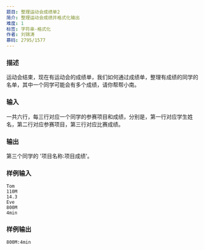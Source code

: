 ```yaml
---
题目: 整理运动会成绩单2
简介: 整理运动会成绩并格式化输出
难度: 1
标签: 字符串-格式化
作者: 刘锦涛
慕码: 2795/1577
---
```


### 描述

运动会结束，现在有运动会的成绩单，我们如何通过成绩单，整理有成绩的同学的名单，其中一个同学可能会有多个成绩，请你帮帮小南。

### 输入

一共六行，每三行对应一个同学的参赛项目和成绩，分别是，第一行对应学生姓名，第二行对应参赛项目，第三行对应比赛成绩。

### 输出

第三个同学的 '项目名称:项目成绩'。

### 样例输入

```
Tom
110M
14.3
Eve
800M
4min
```

### 样例输出

```
800M:4min
```